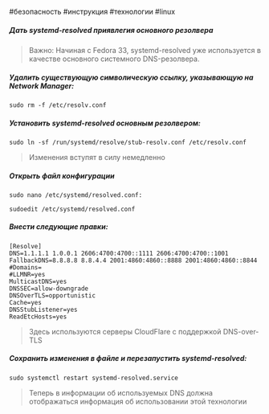 #безопасность #инструкция #технологии #linux 
##### Дать systemd-resolved приявлегия основного резолвера

>Важно: Начиная с Fedora 33, systemd-resolved уже используется в качестве основного системного DNS-резолвера.

##### Удалить существующую символическую ссылку, указывающую на Network Manager:
```
sudo rm -f /etc/resolv.conf
```
##### Установить systemd-resolved основным резолвером:
```
sudo ln -sf /run/systemd/resolve/stub-resolv.conf /etc/resolv.conf
```
>Изменения вступят в силу немедленно

##### Открыть файл конфигурации
```
sudo nano /etc/systemd/resolved.conf:

sudoedit /etc/systemd/resolved.conf
```
##### Внести следующие правки:
```
[Resolve]
DNS=1.1.1.1 1.0.0.1 2606:4700:4700::1111 2606:4700:4700::1001
FallbackDNS=8.8.8.8 8.8.4.4 2001:4860:4860::8888 2001:4860:4860::8844
#Domains=
#LLMNR=yes
MulticastDNS=yes
DNSSEC=allow-downgrade
DNSOverTLS=opportunistic
Cache=yes
DNSStubListener=yes
ReadEtcHosts=yes
```
>Здесь используются серверы CloudFlare с поддержкой DNS-over-TLS

##### Сохранить изменения в файле и перезапустить systemd-resolved:
```
sudo systemctl restart systemd-resolved.service
```
>Теперь в информации об используемых DNS должна отображаться информация об использовании этой технологии